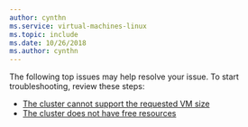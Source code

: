 ```yaml
---
author: cynthn
ms.service: virtual-machines-linux
ms.topic: include
ms.date: 10/26/2018
ms.author: cynthn
---
```

The following top issues may help resolve your issue. To start troubleshooting, review these steps:

- [The cluster cannot support the requested VM size](../../azure/virtual-machines/troubleshoot-deployment-new-vm-linux.md#the-cluster-cannot-support-the-requested-vm-size)
- [The cluster does not have free resources](../../azure/virtual-machines/troubleshoot-deployment-new-vm-linux.md#the-cluster-does-not-have-free-resources)